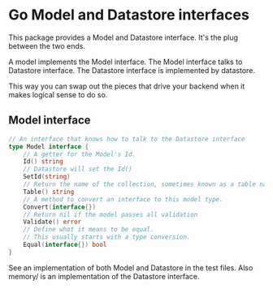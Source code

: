 # Go Model and Datastore interfaces

This package provides a Model and Datastore interface.
It's the plug between the two ends.

A model implements the Model interface.
The Model interface talks to Datastore interface.
The Datastore interface is implemented by datastore.

This way you can swap out the pieces that drive your backend
when it makes logical sense to do so.

## Model interface

```go
// An interface that knows how to talk to the Datastore interface
type Model interface {
	// A getter for the Model's Id.
	Id() string
	// Datastore will set the Id()
	SetId(string)
	// Return the name of the collection, sometimes known as a table name.
	Table() string
	// A method to convert an interface to this model type.
	Convert(interface{})
	// Return nil if the model passes all validation
	Validate() error
	// Define what it means to be equal.
	// This usually starts with a type conversion.
	Equal(interface{}) bool
}
```

See an implementation of both Model and Datastore in the test files.
Also memory/ is an implementation of the Datastore interface.